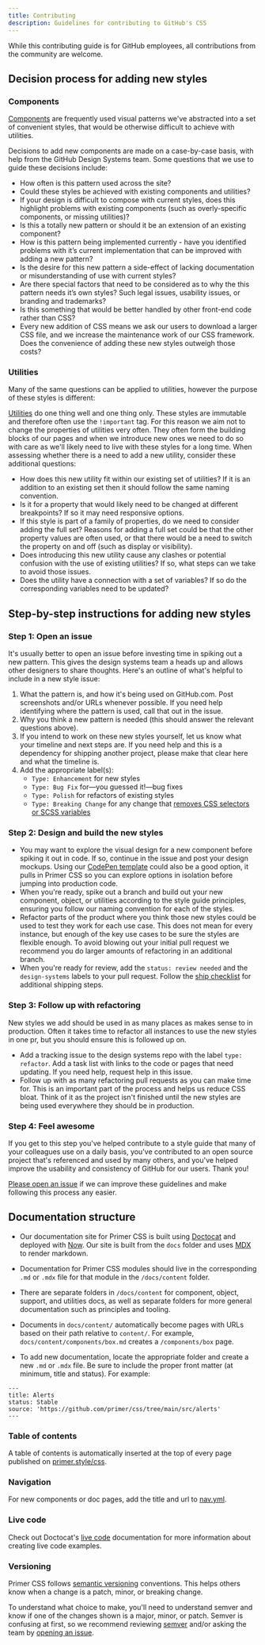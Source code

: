 ```yaml
---
title: Contributing
description: Guidelines for contributing to GitHub's CSS
---
```


While this contributing guide is for GitHub employees, all contributions from the community are welcome.

## Decision process for adding new styles

### Components

[Components](/components) are frequently used visual patterns we've abstracted into a set of convenient styles, that would be otherwise difficult to achieve with utilities.

Decisions to add new components are made on a case-by-case basis, with help from the GitHub Design Systems team. Some questions that we use to guide these decisions include:

- How often is this pattern used across the site?
- Could these styles be achieved with existing components and utilities?
- If your design is difficult to compose with current styles, does this highlight problems with existing components (such as overly-specific components, or missing utilities)?
- Is this a totally new pattern or should it be an extension of an existing component?
- How is this pattern being implemented currently - have you identified problems with it’s current implementation that can be improved with adding a new pattern?
- Is the desire for this new pattern a side-effect of lacking documentation or misunderstanding of use with current styles?
- Are there special factors that need to be considered as to why the this pattern needs it’s own styles? Such legal issues, usability issues, or branding and trademarks?
- Is this something that would be better handled by other front-end code rather than CSS?
- Every new addition of CSS means we ask our users to download a larger CSS file, and we increase the maintenance work of our CSS framework. Does the convenience of adding these new styles outweigh those costs?

### Utilities

Many of the same questions can be applied to utilities, however the purpose of these styles is different:

[Utilities](/utilities) do one thing well and one thing only. These styles are immutable and therefore often use the `!important` tag. For this reason we aim not to change the properties of utilities very often. They often form the building blocks of our pages and when we introduce new ones we need to do so with care as we'll likely need to live with these styles for a long time. When assessing whether there is a need to add a new utility, consider these additional questions:
  - How does this new utility fit within our existing set of utilities? If it is an addition to an existing set then it should follow the same naming convention.
  - Is it for a property that would likely need to be changed at different breakpoints? If so it may need responsive options.
  - If this style is part of a family of properties, do we need to consider adding the full set? Reasons for adding a full set could be that the other property values are often used, or that there would be a need to switch the property on and off (such as display or visibility).
  - Does introducing this new utility cause any clashes or potential confusion with the use of existing utilities? If so, what steps can we take to avoid those issues.
  - Does the utility have a connection with a set of variables? If so do the corresponding variables need to be updated?

## Step-by-step instructions for adding new styles

### Step 1: Open an issue

It's usually better to open an issue before investing time in spiking out a new pattern. This gives the design systems team a heads up and allows other designers to share thoughts. Here's an outline of what's helpful to include in a new style issue:

1. What the pattern is, and how it's being used on GitHub.com. Post screenshots and/or URLs whenever possible. If you need help identifying where the pattern is used, call that out in the issue.
2. Why you think a new pattern is needed (this should answer the relevant questions above).
3. If you intend to work on these new styles yourself, let us know what your timeline and next steps are. If you need help and this is a dependency for shipping another project, please make that clear here and what the timeline is.
4. Add the appropriate label(s):
    - `Type: Enhancement` for new styles
    - `Type: Bug Fix` for—you guessed it!—bug fixes
    - `Type: Polish` for refactors of existing styles
    - `Type: Breaking Change` for any change that [removes CSS selectors or SCSS variables](#removing-styles-and-variables)

### Step 2: Design and build the new styles

- You may want to explore the visual design for a new component before spiking it out in code. If so, continue in the issue and post your design mockups. Using our [CodePen template](https://codepen.io/team/GitHub/pen/xYLdZd) could also be a good option, it pulls in Primer CSS so you can explore options in isolation before jumping into production code.
- When you're ready, spike out a branch and build out your new component, object, or utilities according to the style guide principles, ensuring you follow our naming convention for each of the styles.
- Refactor parts of the product where you think those new styles could be used to test they work for each use case. This does not mean for every instance, but enough of the key use cases to be sure the styles are flexible enough. To avoid blowing out your initial pull request we recommend you do larger amounts of refactoring in an additional branch.
- When you're ready for review, add the `status: review needed` and the `design-systems` labels to your pull request. Follow the [ship checklist](#ship-checklist) for additional shipping steps.

### Step 3: Follow up with refactoring

New styles we add should be used in as many places as makes sense to in production. Often it takes time to refactor all instances to use the new styles in one pr, but you should ensure this is followed up on.

- Add a tracking issue to the design systems repo with the label `type: refactor`. Add a task list with links to the code or pages that need updating. If you need help, request help in this issue.
- Follow up with as many refactoring pull requests as you can make time for. This is an important part of the process and helps us reduce CSS bloat. Think of it as the project isn't finished until the new styles are being used everywhere they should be in production.

### Step 4: Feel awesome

If you get to this step you've helped contribute to a style guide that many of your colleagues use on a daily basis, you've contributed to an open source project that's referenced and used by many others, and you've helped improve the usability and consistency of GitHub for our users. Thank you!

[Please open an issue](#step-1-open-an-issue) if we can improve these guidelines and make following this process any easier.


## Documentation structure

- Our documentation site for Primer CSS is built using [Doctocat](https://primer.style/doctocat) and deployed with [Now](https://zeit.co/now). Our site is built from the `docs` folder and uses [MDX](https://mdxjs.com) to render markdown.

- Documentation for Primer CSS modules should live in the corresponding `.md` or `.mdx` file for that module in the `/docs/content` folder.

- There are separate folders in `/docs/content` for component, object, support, and utilities docs, as well as separate folders for more general documentation such as principles and tooling.

- Documents in `docs/content/` automatically become pages with URLs based on their path relative to `content/`. For example, `docs/content/components/box.md` creates a `/components/box` page.

- To add new documentation, locate the appropriate folder and create a new `.md` or `.mdx` file. Be sure to include the proper front matter (at minimum, title and status). For example:

```
---
title: Alerts
status: Stable
source: 'https://github.com/primer/css/tree/main/src/alerts'
---
```

### Table of contents

A table of contents is automatically inserted at the top of every page published on [primer.style/css](https://primer.style/css).

### Navigation

For new components or doc pages, add the title and url to [nav.yml](https://github.com/primer/css/blob/main/docs/src/%40primer/gatsby-theme-doctocat/nav.yml).

### Live code

Check out Doctocat's [live code](https://primer.style/doctocat/usage/live-code) documentation for more information about creating live code examples.

### Versioning

Primer CSS follows [semantic versioning](http://semver.org/) conventions. This helps others know when a change is a patch, minor, or breaking change.

To understand what choice to make, you'll need to understand semver and know if one of the changes shown is a major, minor, or patch. Semver is confusing at first, so we recommend reviewing [semver](http://semver.org/) and/or asking the team by [opening an issue](#step-1-open-an-issue).

[semantic versioning]: https://semver.org
[script/test-deprecations.js]: https://github.com/primer/css/tree/main/script/test-deprecations.js
[deprecations.js]: https://github.com/primer/css/tree/main/deprecations.js
